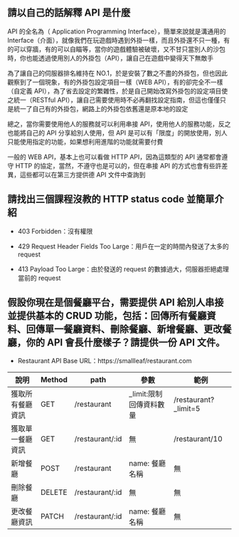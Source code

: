 ## 請以自己的話解釋 API 是什麼
API 的全名為（ Application Programming Interface），簡單來說就是溝通用的 Interface（介面），就像我們在玩遊戲時遇到外掛一樣，而且外掛還不只一種，有的可以穿牆，有的可以自瞄等，當你的遊戲體驗被破壞，又不甘只當別人的沙包時，你也能透過使用別人的外掛包（API），讓自己在遊戲中變得天下無敵手

為了讓自己的伺服器排名維持在 NO.1，於是安裝了數之不盡的外掛包，但也因此觀察到了一個現象，有的外掛包設定項目一樣（WEB API），有的卻完全不一樣（自定義 API），為了省去設定的繁雜性，於是自己開始改寫外掛包的設定項目使之統一（RESTful API），讓自己需要使用時不必再翻找設定指南，但這也僅僅只是統一了自己有的外掛包，網路上的外掛包依舊還是原本地的設定

總之，當你需要使用他人的服務就可以利用串接 API，使用他人的服務功能，反之也能將自己的 API 分享給別人使用，但 API 是可以有「限度」的開放使用，別人只能使用指定的功能，如果想利用進階的功能就需要付費

一般的 WEB API，基本上也可以看做 HTTP API，因為這類型的 API 通常都會遵守 HTTP 的協定，當然，不遵守也是可以的，但在串接 API 的方式也會有些許差異，這些都可以在第三方提供德 API 文件中查詢到


## 請找出三個課程沒教的 HTTP status code 並簡單介紹
* 403 Forbidden：沒有權限

* 429 Request Header Fields Too Large：用戶在一定的時間內發送了太多的 request

* 413 Payload Too Large：由於發送的 request 的數據過大，伺服器拒絕處理當前的 request


## 假設你現在是個餐廳平台，需要提供 API 給別人串接並提供基本的 CRUD 功能，包括：回傳所有餐廳資料、回傳單一餐廳資料、刪除餐廳、新增餐廳、更改餐廳，你的 API 會長什麼樣子？請提供一份 API 文件。
* Restaurant API 
Base URL：https://smallleaf/restaurant.com

| 說明     | Method | path       | 參數                   | 範例             |
|--------|--------|------------|----------------------|----------------|
| 獲取所有餐廳資訊 | GET    | /restaurant    | _limit:限制回傳資料數量           | /restaurant?_limit=5 |
| 獲取單一餐廳資訊 | GET    | /restaurant/:id | 無                    | /restaurant/10      |
| 新增餐廳   | POST   | /restaurant     | name: 餐廳名稱 | 無              |
| 刪除餐廳   | DELETE   | /restaurant/:id     | 無 | 無              |
| 更改餐廳資訊   | PATCH   | /restaurant/:id     | name: 餐廳名稱| 無              |
